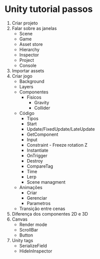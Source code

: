 # Unity tutorial passos

1. Criar projeto
2. Falar sobre as janelas
    * Scene
    * Game
    * Asset store
    * Hierarchy
    * Inspector
    * Project
    * Console
3. Importar assets
4. Criar jogo
    * Background
    * Layers
    * Componentes
        * Fisicos
            * Gravity
            * Collider
    * Código
        * Tipos
        * Start
        * Update/FixedUpdate/LateUpdate
        * GetComponent
        * Input
        * Constraint - Freeze rotation Z
        * Instantiate
        * OnTrigger
        * Destroy
        * CompareTag
        * Time
        * Lerp
        * Scene managment
    * Animações
        * Criar
        * Gerenciar
        * Parametros
    * Transição entre cenas
5. Diferença dos componentes 2D e 3D
6. Canvas
    * Render mode
    * ScrollBar
    * Button
7. Unity tags
    * SerializeField
    * HideInInspector